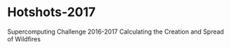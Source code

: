 # Hotshots-2017
Supercomputing Challenge 2016-2017
Calculating the Creation and Spread of Wildfires
